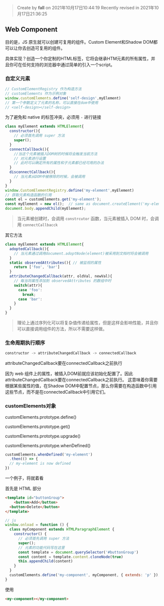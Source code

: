 > Create by **fall** on 2021年10月17日10:44:19
> Recently revised in 2021年10月17日21:36:25

## Web Component

目的是，JS 原生就可以创建可复用的组件。Custom Element和Shadow DOM都可以让你去创造可复用的组件。

具体实现？创造一个你定制的HTML标签，它将会继承HTM元素的所有属性，并且你可在任何支持的浏览器中通过简单的引入一个script。

### 自定义元素

```js
// CustomElementRegistry 作为构造方法
// customElements 作为示例对象
window.customElements.define('self-design',myElement)
// 第一个参数定义了元素的名称，可以直接在dom中使用
// <self-design></self-design>
```

为了避免和 native 的标签冲突，必须用 `-` 进行链接

```js
class myElement extends HTMLElement{
  constructor(){
    // 必须首先调用 super 方法
    super();
  }
  connectCallback(){
    //当这个元素被插入DOM树的时候将会触发当前方法
    // 对元素进行设置
    // 此时可以确定所有的属性和子元素都已经可用的办法
  }
  disconnectCallback(){
    // 当元素从DOM中被移除的时候，会被调用
  }
}
window.CustomElementRegistry.define('my-element',myElement)
// 获取元素构造函数的引用
const el = customElements.get('my-element');
const myElement = new el();  // same as document.createElement('my-element');
document.body.appendChild(myElement);
```

> 当元素被创建时，会调用 `constrcutor` 函数，当元素被插入 DOM 时，会调用 `connectCallbacck`

其它方法

```js
class myElement extends HTMLElement{
  adoptedCallback(){
    // 当元素通过调用document.adoptNode(element)被采用到文档时将会被调用
  }
  static observedAttributes(){ // 被监视的属性
    return ['foo', 'bar']
  }
  attributeChangedCallback(attr, oldVal, newVal){
    // 每当将属性添加到 observedAttributes 的数组中时
    switch(attr){
      case 'foo': 
        break;
      case 'bar':
    }
  }
}
```

> 理论上通过序列化可以将复杂值传递给属性，但是这样会影响性能，并且你可以直接调用组件的方法，所以不需要这样做。

### 生命周期执行顺序

```js
constructor -> attributeChangedCallback -> connectedCallback
```

attributeChangedCallback要在connectedCallback之前执行

因为 web 组件上的属性，被插入DOM前就应该初始化配置了。因此attributeChangedCallback要在connectedCallback之前执行。 这意味着你需要根据某些属性的值，在Shadow  DOM中配置节点，那么你需要在构造函数中引用这些节点，而不是在connectedCallback中引用它们。

### customElements对象

customElements.prototype.define()

customElements.prototype.get()

customElements.prototype.upgrade()

customElements.prototype.whenDefined()

```js
customElements.whenDefined('my-element')
  .then(() => {
  // my-element is now defined
})
```

一个例子，将就着看

首先是 HTML 部分

```html
<template id="buttonGroup">
	<button>Add</button>
  <button>Delete</button>
</template>
```

```js
// js
window.onload = function () {
  class myComponent extends HTMLParagraphElement {
    constructor() {
      // 必须首先调用 super 方法
      super();
      // 元素的功能代码写在这里
      const template = document.querySelector('#buttonGroup')
      const content = template.content.cloneNode(true)
      this.appendChild(content)
    }
  }
  customElements.define('my-component', myComponent, { extends: 'p' });
}
```

使用

```html
<my-component></my-component>
```

